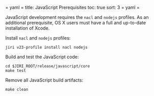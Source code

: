 = yaml =
title: JavaScript Prerequisites
toc: true
sort: 3
= yaml =

JavaScript development requires the `nacl` and `nodejs` profiles. As an
additional prerequisite, OS X users must have a full and up-to-date installation
of Xcode.

Install `nacl` and `nodejs` profiles:

    jiri v23-profile install nacl nodejs

Build and test the JavaScript code:

    cd $JIRI_ROOT/release/javascript/core
    make test

Remove all JavaScript build artifacts:

    make clean
